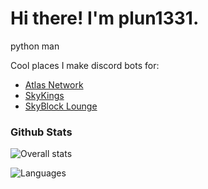 # Hi there! I'm plun1331.
python man

Cool places I make discord bots for:
- [Atlas Network](https://the-atlas.net)
- [SkyKings](https://skykings.net)
- [SkyBlock Lounge](https://discord.gg/sblounge)

### Github Stats
![Overall stats](https://github-readme-stats.vercel.app/api?username=plun1331&theme=cobalt&show_icons=true&count_private=true)

![Languages](https://github-readme-stats.vercel.app/api/top-langs/?username=plun1331&theme=cobalt&show_icons=true&count_private=true)

